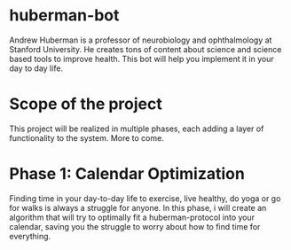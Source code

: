# huberman-bot

Andrew Huberman is a professor of neurobiology and ophthalmology at Stanford University. He creates tons of content about science and science based tools to improve health.
This bot will help you implement it in your day to day life.

# Scope of the project

This project will be realized in multiple phases, each adding a layer of functionality to the system. More to come.

# Phase 1: Calendar Optimization

Finding time in your day-to-day life to exercise, live healthy, do yoga or go for walks is always a struggle for anyone. In this phase, i will create an algorithm that will try to optimally fit a huberman-protocol into your calendar, saving you the struggle to worry about how to find time for everything. 